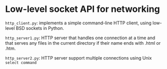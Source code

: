  # Low-level socket API for networking 
 
`http_client.py`: implements a simple command-line HTTP client, using low-level BSD sockets in Python.

`http_server1.py`: HTTP server that handles one connection at a time and that serves any files in the current directory if their name ends with .html or .htm.

`http_server2.py`: HTTP server support multiple connections using Unix `select command`



